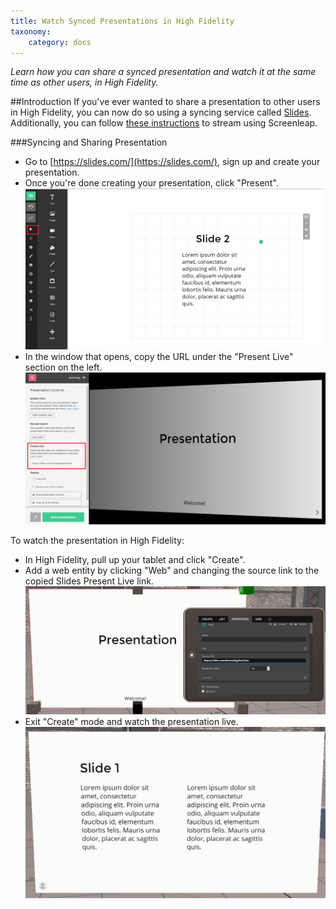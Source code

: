 ```yaml
---
title: Watch Synced Presentations in High Fidelity
taxonomy:
    category: docs
---
```


*Learn how you can share a synced presentation and watch it at the same time as other users, in High Fidelity.*

##Introduction
If you've ever wanted to share a presentation to other users in High Fidelity, you can now do so using a syncing service called [Slides](https://slides.com/).  Additionally, you can follow [these instructions](https://docs.highfidelity.com/create-and-explore/start-working-in-your-sandbox/streaming/streaming-video) to stream using Screenleap.


###Syncing and Sharing Presentation

- Go to [https://slides.com/](https://slides.com/), sign up and create your presentation. 
- Once you're done creating your presentation, click "Present". ![](ssync1.PNG)
- In the window that opens, copy the URL under the "Present Live" section on the left. ![](ssync2.PNG)

To watch the presentation in High Fidelity:

- In High Fidelity, pull up your tablet and click "Create".
- Add a web entity by clicking "Web" and changing the source link to the copied Slides Present Live link. ![](ssync3.PNG)
- Exit "Create" mode and watch the presentation live. ![](ssync4.PNG)
